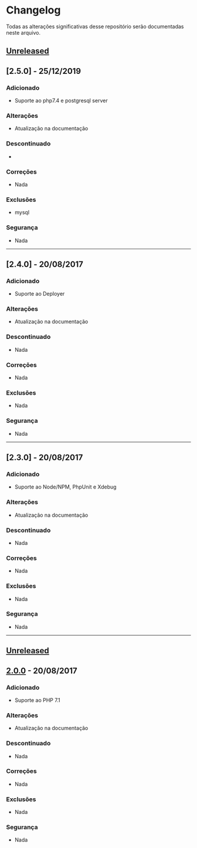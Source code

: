 # Changelog

Todas as alterações significativas desse repositório serão documentadas neste arquivo.

## [Unreleased]

## [2.5.0] - 25/12/2019
### Adicionado
- Suporte ao php7.4 e postgresql server

### Alterações
- Atualização na documentação

### Descontinuado
- 

### Correções
- Nada

### Exclusões
- mysql

### Segurança
- Nada

-----------------------

## [2.4.0] - 20/08/2017
### Adicionado
- Suporte ao Deployer

### Alterações
- Atualização na documentação

### Descontinuado
- Nada

### Correções
- Nada

### Exclusões
- Nada

### Segurança
- Nada

-----------------------

## [2.3.0] - 20/08/2017
### Adicionado
- Suporte ao Node/NPM, PhpUnit e Xdebug

### Alterações
- Atualização na documentação

### Descontinuado
- Nada

### Correções
- Nada

### Exclusões
- Nada

### Segurança
- Nada

-----------------------

## [Unreleased]

## [2.0.0] - 20/08/2017
### Adicionado
- Suporte ao PHP 7.1

### Alterações
- Atualização na documentação

### Descontinuado
- Nada

### Correções
- Nada

### Exclusões
- Nada

### Segurança
- Nada

[Unreleased]: https://github.com/carlosfgti/vagrant-setup-php/compare/2.0.0...HEAD
[2.0.0]: https://github.com/carlosfgti/vagrant-setup-php/compare/v1.1.4...v2.0.0
